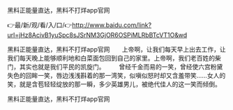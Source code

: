 黑料正能量直达，黑料不打烊app官网

👉最/新/观/看/入/口/👉http://www.baidu.com/link?url=jHz8AcivB1yuSpc8sJSrNM3GjOR6OSPiMLRbBTcVT1O&wd

黑料正能量直达，黑料不打烊app官网　　上帝啊，让我们每天早上出去工作，让我们每天晚上能够顺利地和白菜面包回到自己的家里。上帝啊，我们老百姓的柴门，其实也就是我们平民的凯旋门。
　　曾经千金而易的一笑，曾经使六宫粉黛失色的回眸一笑，唇边浅浅斟着的那一湾笑，似嗔似怒时却又含羞带笑……女人的笑，就是含苞轻轻绽放的那一瞬，多少英雄男儿，被绝代佳人的这一笑而倾倒。


黑料正能量直达，黑料不打烊app官网
